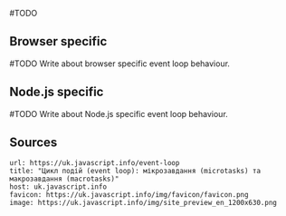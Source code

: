 #TODO 
## Browser specific

#TODO Write about browser specific event loop behaviour.
## Node.js specific

#TODO Write about Node.js specific event loop behaviour.


## Sources

```cardlink
url: https://uk.javascript.info/event-loop
title: "Цикл подій (event loop): мікрозавдання (microtasks) та макрозавдання (macrotasks)"
host: uk.javascript.info
favicon: https://uk.javascript.info/img/favicon/favicon.png
image: https://uk.javascript.info/img/site_preview_en_1200x630.png
```

